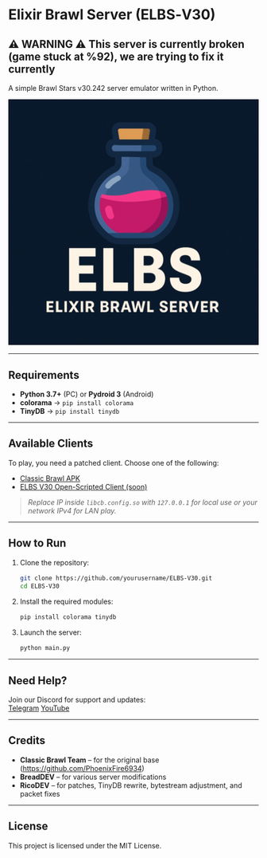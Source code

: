
# Elixir Brawl Server (ELBS‑V30)

## ⚠️ WARNING ⚠️ This server is currently broken (game stuck at %92), we are trying to fix it currently

A simple Brawl Stars v30.242 server emulator written in Python.

![Screenshot](icon.jpg)

---

## Requirements

- **Python 3.7+** (PC) or **Pydroid 3** (Android)  
- **colorama** → `pip install colorama`  
- **TinyDB** → `pip install tinydb`

---

## Available Clients

To play, you need a patched client. Choose one of the following:

- [Classic Brawl APK](https://mega.nz/file/lqNFEbhL#cvEVCoNg7ufDFRvnzhr68AL3zeHlOQpajZLKcWu9PPE)  
- [ELBS V30 Open-Scripted Client (soon)](https//www.google.com)

> *Replace IP inside `libcb.config.so` with `127.0.0.1` for local use or your network IPv4 for LAN play.*

---

## How to Run

1. Clone the repository:
   ```bash
   git clone https://github.com/yourusername/ELBS-V30.git
   cd ELBS-V30
   ```

2. Install the required modules:
   ```bash
   pip install colorama tinydb
   ```

3. Launch the server:
   ```bash
   python main.py
   ```

---

## Need Help?

Join our Discord for support and updates:  
[Telegram](https://t.me/ricosmoddingstudio)
[YouTube](https://youtube.com/@ricodev4129)

---

## Credits

- **Classic Brawl Team** – for the original base (https://github.com/PhoenixFire6934)  
- **BreadDEV** – for various server modifications  
- **RicoDEV** – for patches, TinyDB rewrite, bytestream adjustment, and packet fixes

---

## License

This project is licensed under the MIT License.
